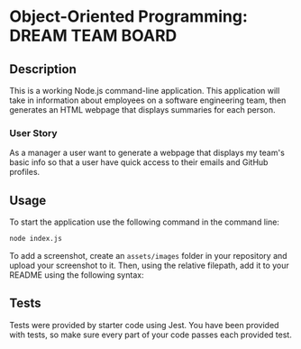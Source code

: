 # Object-Oriented Programming: DREAM TEAM BOARD 

## Description 

This is a working Node.js command-line application. This application will take in information about employees on a software engineering team, then generates an HTML webpage that displays summaries for each person. 

### User Story

As a manager a user want to generate a webpage that displays my team's basic info so that a user have quick access to their emails and GitHub profiles.


## Usage 

To start the application use the following command in the command line:

```bash
node index.js
```

To add a screenshot, create an `assets/images` folder in your repository and upload your screenshot to it. Then, using the relative filepath, add it to your README using the following syntax:


## Tests

Tests were provided by starter code using Jest. You have been provided with tests, so make sure every part of your code passes each provided test.


